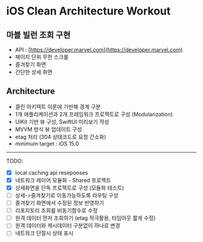 # iOS Clean Architecture Workout

## 마블 빌런 조회 구현  

- API : [https://developer.marvel.com](https://developer.marvel.com)
- 페이지 단위 무한 스크롤
- 즐겨찾기 화면 
- 간단한 상세 화면

## Architecture

* 클린 아키텍트 이론에 기반해 경계 구분.
* 1개 애플리케이션과 2개 프레임워크 프로젝트로 구성 (Modularization)
* UIKit 기반 뷰 구성, SwiftUI 미리보기 작성
* MVVM 방식 뷰 업데이트 구성 
* etag 처리 (304 상태코드로 요청 간소화) 
* minimum target : iOS 15.0

---

TODO: 
- [x] local caching api reseponses
- [x] 네트워크 레이어 모듈화 - Shared 프로젝트
- [x] 상세화면을 단독 프로젝트로 구성 (모듈화 테스트) 
- [ ] 상세->즐겨찾기로 이동가능하도록 라우팅 구성
- [ ] 즐겨찾기 화면에서 수정된 정보 반영하기
- [ ] 리포지토리 조회를 비동기함수로 수정
- [ ] 원격 데이터 먼저 조회하기 (etag 적극활용, 타임아웃 짧게 수정)
- [ ] 원격 데이터와 캐시데이터 구분없이 하나로 변경
- [ ] 네트워크 단절시 상태 표시
